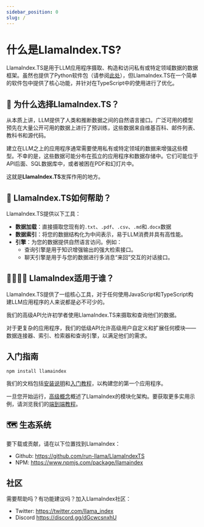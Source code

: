 ```yaml
---
sidebar_position: 0
slug: /
---
```


# 什么是LlamaIndex.TS?

LlamaIndex.TS是用于LLM应用程序摄取、构造和访问私有或特定领域数据的数据框架。虽然也提供了Python软件包（请参阅[此处](https://docs.llamaindex.ai/en/stable/)），但LlamaIndex.TS在一个简单的软件包中提供了核心功能，并针对在TypeScript中的使用进行了优化。

## 🚀 为什么选择LlamaIndex.TS？

从本质上讲，LLM提供了人类和推断数据之间的自然语言接口。广泛可用的模型预先在大量公开可用的数据上进行了预训练，这些数据来自维基百科、邮件列表、教科书和源代码。

建立在LLM之上的应用程序通常需要使用私有或特定领域的数据来增强这些模型。不幸的是，这些数据可能分布在孤立的应用程序和数据存储中。它们可能位于API后面、SQL数据库中，或者被困在PDF和幻灯片中。

这就是**LlamaIndex.TS**发挥作用的地方。

## 🦙 LlamaIndex.TS如何帮助？

LlamaIndex.TS提供以下工具：

- **数据加载**：直接摄取您现有的`.txt`、`.pdf`、`.csv`、`.md`和`.docx`数据
- **数据索引**：将您的数据结构化为中间表示，易于LLM消费并具有高性能。
- **引擎**：为您的数据提供自然语言访问。例如：
  - 查询引擎是用于知识增强输出的强大检索接口。
  - 聊天引擎是用于与您的数据进行多消息“来回”交互的对话接口。

## 👨‍👩‍👧‍👦 LlamaIndex适用于谁？

LlamaIndex.TS提供了一组核心工具，对于任何使用JavaScript和TypeScript构建LLM应用程序的人来说都是必不可少的。

我们的高级API允许初学者使用LlamaIndex.TS来摄取和查询他们的数据。

对于更复杂的应用程序，我们的低级API允许高级用户自定义和扩展任何模块——数据连接器、索引、检索器和查询引擎，以满足他们的需求。

## 入门指南

`npm install llamaindex`

我们的文档包括[安装说明](./installation.md)和[入门教程](./starter.md)，以构建您的第一个应用程序。

一旦您开始运行，[高级概念](./concepts.md)概述了LlamaIndex的模块化架构。要获取更多实用示例，请浏览我们的[端到端教程](./end_to_end.md)。

## 🗺️ 生态系统

要下载或贡献，请在以下位置找到LlamaIndex：

- Github: https://github.com/run-llama/LlamaIndexTS
- NPM: https://www.npmjs.com/package/llamaindex

## 社区

需要帮助吗？有功能建议吗？加入LlamaIndex社区：

- Twitter: https://twitter.com/llama_index
- Discord https://discord.gg/dGcwcsnxhU
